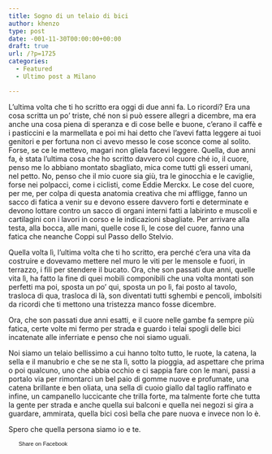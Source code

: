 ```yaml
---
title: Sogno di un telaio di bici
author: khenzo
type: post
date: -001-11-30T00:00:00+00:00
draft: true
url: /?p=1725
categories:
  - Featured
  - Ultimo post a Milano

---
```

L&#8217;ultima volta che ti ho scritto era oggi di due anni fa. Lo ricordi? Era una cosa scritta un po&#8217; triste, ché non si può essere allegri a dicembre, ma era anche una cosa piena di speranza e di cose belle e buone, c&#8217;erano il caffè e i pasticcini e la marmellata e poi mi hai detto che l&#8217;avevi fatta leggere ai tuoi genitori e per fortuna non ci avevo messo le cose sconce come al solito. Forse, se ce le mettevo, magari non gliela facevi leggere. Quella, due anni fa, è stata l&#8217;ultima cosa che ho scritto davvero col cuore ché io, il cuore, penso me lo abbiano montato sbagliato, mica come tutti gli esseri umani, nel petto. No, penso che il mio cuore sia giù, tra le ginocchia e le caviglie, forse nei polpacci, come i ciclisti, come Eddie Merckx. Le cose del cuore, per me, per colpa di questa anatomia creativa che mi affligge, fanno un sacco di fatica a venir su e devono essere davvero forti e determinate e devono lottare contro un sacco di organi interni fatti a labirinto e muscoli e cartilagini con i lavori in corso e le indicazioni sbagliate. Per arrivare alla testa, alla bocca, alle mani, quelle cose lì, le cose del cuore, fanno una fatica che neanche Coppi sul Passo dello Stelvio.
  
Quella volta lì, l&#8217;ultima volta che ti ho scritto, era perché c&#8217;era una vita da costruire e dovevamo mettere nel muro le viti per le mensole e fuori, in terrazzo, i fili per stendere il bucato. Ora, che son passati due anni, quelle vita lì, ha fatto la fine di quei mobili componibili che una volta montati son perfetti ma poi, sposta un po&#8217; qui, sposta un po lì, fai posto al tavolo, trasloca di qua, trasloca di là, son diventati tutti sghembi e pencoli, imbolsiti da ricordi che ti mettono una tristezza manco fosse dicembre.
  
Ora, che son passati due anni esatti, e il cuore nelle gambe fa sempre più fatica, certe volte mi fermo per strada e guardo i telai spogli delle bici incatenate alle inferriate e penso che noi siamo uguali.
  
Noi siamo un telaio bellissimo a cui hanno tolto tutto, le ruote, la catena, la sella e il manubrio e che se ne sta lì, sotto la pioggia, ad aspettare che prima o poi qualcuno, uno che abbia occhio e ci sappia fare con le mani, passi a portalo via per rimontarci un bel paio di gomme nuove e profumate, una catena brillante e ben oliata, una sella di cuoio giallo dal taglio raffinato e infine, un campanello luccicante che trilla forte, ma talmente forte che tutta la gente per strada e anche quella sui balconi e quella nei negozi si gira a guardare, ammirata, quella bici così bella che pare nuova e invece non lo è.
  
Spero che quella persona siamo io e te.

<a href="http://www.facebook.com/share.php?u=http%3A%2F%2Fwww.ilovequentin.it%2F%3Fp%3D1725&t=Sogno%20di%20un%20telaio%20di%20bici" id="facebook_share_both_1725" style="font-size:11px; line-height:13px; font-family:'lucida grande',tahoma,verdana,arial,sans-serif; text-decoration:none; padding:2px 0 0 20px; height:16px; background:url(http://b.static.ak.fbcdn.net/images/share/facebook_share_icon.gif) no-repeat top left;">Share on Facebook</a>